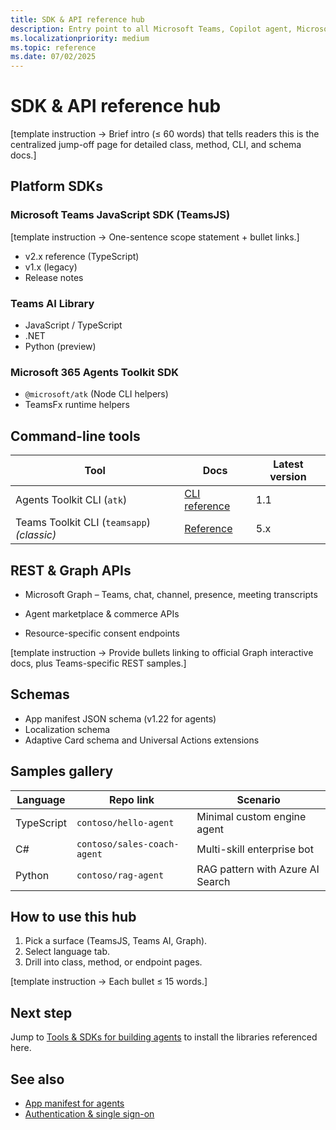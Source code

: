 ```yaml
---
title: SDK & API reference hub  
description: Entry point to all Microsoft Teams, Copilot agent, Microsoft Graph, and tooling APIs used when building solutions on the Teams developer platform.  
ms.localizationpriority: medium  
ms.topic: reference  
ms.date: 07/02/2025  
---
```

# SDK & API reference hub  

[template instruction → Brief intro (≤ 60 words) that tells readers this is the centralized jump-off page for detailed class, method, CLI, and schema docs.]

## Platform SDKs  

### Microsoft Teams JavaScript SDK (TeamsJS)  

[template instruction → One-sentence scope statement + bullet links.]  

- v2.x reference (TypeScript)  
- v1.x (legacy)  
- Release notes

### Teams AI Library  

- JavaScript / TypeScript  
- .NET  
- Python (preview)  

### Microsoft 365 Agents Toolkit SDK  

- `@microsoft/atk` (Node CLI helpers)  
- TeamsFx runtime helpers  

## Command-line tools  

| Tool | Docs | Latest version |  
|------|------|----------------|  
| Agents Toolkit CLI (`atk`) | [CLI reference](../../toolkit/Microsoft-365-Agents-Toolkit-CLI.md) | 1.1 |  
| Teams Toolkit CLI (`teamsapp`) *(classic)* | [Reference](../../toolkit/teams-toolkit-CLI.md) | 5.x |  

## REST & Graph APIs  

- Microsoft Graph – Teams, chat, channel, presence, meeting transcripts  

- Agent marketplace & commerce APIs  
- Resource-specific consent endpoints  

[template instruction → Provide bullets linking to official Graph interactive docs, plus Teams-specific REST samples.]

## Schemas  

- App manifest JSON schema (v1.22 for agents)  
- Localization schema  
- Adaptive Card schema and Universal Actions extensions  

## Samples gallery  

| Language | Repo link | Scenario |  
|----------|-----------|----------|  
| TypeScript | `contoso/hello-agent` | Minimal custom engine agent |  
| C# | `contoso/sales-coach-agent` | Multi-skill enterprise bot |  
| Python | `contoso/rag-agent` | RAG pattern with Azure AI Search |

## How to use this hub  

1. Pick a surface (TeamsJS, Teams AI, Graph).  
2. Select language tab.  
3. Drill into class, method, or endpoint pages.  

[template instruction → Each bullet ≤ 15 words.]

## Next step  

Jump to [Tools & SDKs for building agents](../build/tools-sdk-for-agents-outline.md) to install the libraries referenced here.

## See also  

- [App manifest for agents](../build/app-manifest-for-agents-outline.md)  
- [Authentication & single sign-on](../integrate/authentication-sso-outline.md)
